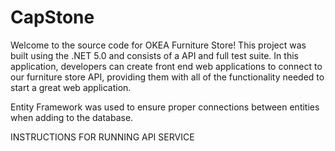 # CapStone

Welcome to the source code for OKEA Furniture Store! This project was built using the .NET 5.0 and consists of a API and full test suite. In this application, developers can create front end web applications to connect to our furniture store API, providing them with all of the functionality needed to start a great web application.

Entity Framework was used to ensure proper connections between entities when adding to the database.

INSTRUCTIONS FOR RUNNING API SERVICE

